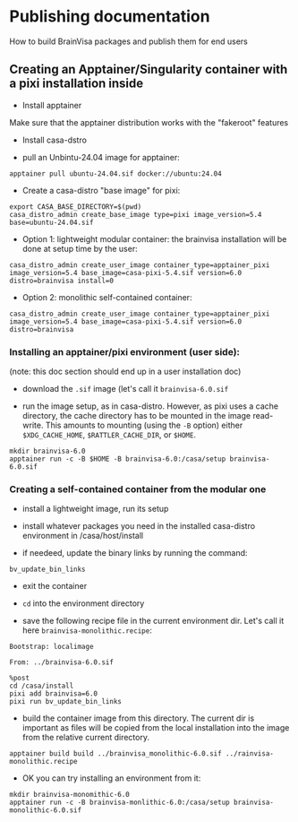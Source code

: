 
# Publishing documentation

How to build BrainVisa packages and publish them for end users

## Creating an Apptainer/Singularity container with a pixi installation inside

* Install apptainer

Make sure that the apptainer distribution works with the "fakeroot" features

* Install casa-dstro

* pull an Unbintu-24.04 image for apptainer:

```
apptainer pull ubuntu-24.04.sif docker://ubuntu:24.04
```

* Create a casa-distro "base image" for pixi:

```
export CASA_BASE_DIRECTORY=$(pwd)
casa_distro_admin create_base_image type=pixi image_version=5.4 base=ubuntu-24.04.sif
```

* Option 1: lightweight modular container: the brainvisa installation will be done at setup time by the user:

```
casa_distro_admin create_user_image container_type=apptainer_pixi image_version=5.4 base_image=casa-pixi-5.4.sif version=6.0 distro=brainvisa install=0
```

* Option 2: monolithic self-contained container:

```
casa_distro_admin create_user_image container_type=apptainer_pixi image_version=5.4 base_image=casa-pixi-5.4.sif version=6.0 distro=brainvisa
```

### Installing an apptainer/pixi environment (user side):

(note: this doc section should end up in a user installation doc)

* download the `.sif` image (let's call it `brainvisa-6.0.sif`

* run the image setup, as in casa-distro. However, as pixi uses a cache directory, the cache directory has to be mounted in the image read-write. This amounts to mounting (using the `-B` option) either `$XDG_CACHE_HOME`, `$RATTLER_CACHE_DIR`, or `$HOME`.

```
mkdir brainvisa-6.0
apptainer run -c -B $HOME -B brainvisa-6.0:/casa/setup brainvisa-6.0.sif
```

### Creating a self-contained container from the modular one

* install a lightweight image, run its setup

* install whatever packages you need in the installed casa-distro environment in /casa/host/install

* if needeed, update the binary links by running the command:

```
bv_update_bin_links
```

* exit the container

* `cd` into the environment directory

* save the following recipe file in the current environment dir. Let's call it here `brainvisa-monolithic.recipe`:

```
Bootstrap: localimage

From: ../brainvisa-6.0.sif

%post
cd /casa/install
pixi add brainvisa=6.0
pixi run bv_update_bin_links
```

* build the container image from this directory. The current dir is important as files will be copied from the local installation into the image from the relative current directory.

```
apptainer build build ../brainvisa_monolithic-6.0.sif ../rainvisa-monolithic.recipe
```

* OK you can try installing an environment from it:

```
mkdir brainvisa-monomithic-6.0
apptainer run -c -B brainvisa-monlithic-6.0:/casa/setup brainvisa-monolithic-6.0.sif
```
